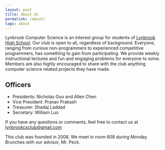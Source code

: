 ```yaml
---
layout: post
title: About Us
permalink: /about/
tags: about
---
```


Lynbrook Computer Science is an interest group for students of [Lynbrook High School](http://lhs.fuhsd.org/). Our club is open to all, regardless of background. Everyone, ranging from curious non-programmers to experienced competitive programmers, has something to gain from participating. We provide weekly instructional lectures and fun and engaging problems for everyone to solve. Members are also highly encouraged to share with the club anything computer science related projects they have made.

## Officers
+ Presidents: Nicholas Guo and Allen Chen
+ Vice President: Pranav Prakash
+ Treasurer: Shadaj Laddad
+ Secretary: William Luo

If you have any questions or comments, feel free to contact us at [lynbrookcsclub@gmail.com](mailto:lynbrookcsclub@gmail.com)

This club was founded in 2008. We meet in room 608 during Monday Brunches with our advisor, Mr. Peck.
